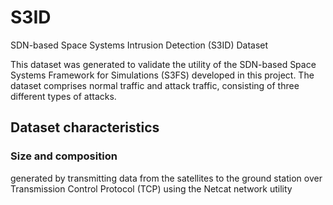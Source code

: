 # S3ID
SDN-based Space Systems Intrusion Detection (S3ID) Dataset

This dataset was generated to validate the utility of the SDN-based Space Systems Framework for Simulations (S3FS) developed in this project. The dataset comprises normal traffic and attack traffic, consisting of three different types of attacks.

## Dataset characteristics
### Size and composition
generated by transmitting data from the satellites to the ground station over Transmission Control Protocol (TCP) using the Netcat
network utility
